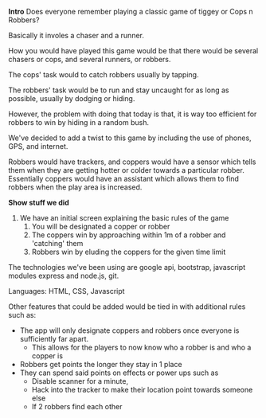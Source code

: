 **Intro**
Does everyone remember playing a classic game of tiggey or Cops n Robbers?

Basically it involes a chaser and a runner.

How you would have played this game would be that there would be several chasers or cops, and several runners, or robbers.

The cops' task would to catch robbers usually by tapping.

The robbers' task would be to run and stay uncaught for as long as possible, usually by dodging or hiding.

However, the problem with doing that today is that, it is way too efficient for robbers to win by hiding in a random bush.

We've decided to add a twist to this game by including the use of phones, GPS, and internet.

Robbers would have trackers, and coppers would have a sensor which tells them when they are getting hotter or colder towards a particular robber. Essentially coppers would have an assistant which allows them to find robbers when the play area is increased.

**Show stuff we did**

1. We have an initial screen explaining the basic rules of the game
    1. You will be designated a copper or robber
    2. The coppers win by approaching within 1m of a robber and 'catching' them
    3. Robbers win by eluding the coppers for the given time limit

The technologies we've been using are google api, bootstrap, javascript modules express and node.js, git.

Languages: HTML, CSS, Javascript



Other features that could be added would be tied in with additional rules such as:
- The app will only designate coppers and robbers once everyone is sufficiently far apart.
    - This allows for the players to now know who a robber is and who a copper is
- Robbers get points the longer they stay in 1 place
- They can spend said points on effects or power ups such as
    - Disable scanner for a minute, 
    - Hack into the tracker to make their location point towards someone else
    - If 2 robbers find each other